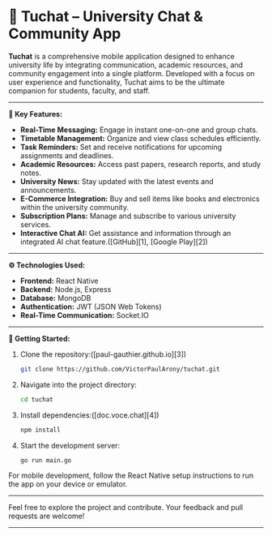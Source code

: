 # 💬 Tuchat – University Chat & Community App

**Tuchat** is a comprehensive mobile application designed to enhance university life by integrating communication, academic resources, and community engagement into a single platform. Developed with a focus on user experience and functionality, Tuchat aims to be the ultimate companion for students, faculty, and staff.

---

**🔧 Key Features:**

* **Real-Time Messaging:** Engage in instant one-on-one and group chats.
* **Timetable Management:** Organize and view class schedules efficiently.
* **Task Reminders:** Set and receive notifications for upcoming assignments and deadlines.
* **Academic Resources:** Access past papers, research reports, and study notes.
* **University News:** Stay updated with the latest events and announcements.
* **E-Commerce Integration:** Buy and sell items like books and electronics within the university community.
* **Subscription Plans:** Manage and subscribe to various university services.
* **Interactive Chat AI:** Get assistance and information through an integrated AI chat feature.([GitHub][1], [Google Play][2])

---

**⚙️ Technologies Used:**

* **Frontend:** React Native
* **Backend:** Node.js, Express
* **Database:** MongoDB
* **Authentication:** JWT (JSON Web Tokens)
* **Real-Time Communication:** Socket.IO

---

**🚀 Getting Started:**

1. Clone the repository:([paul-gauthier.github.io][3])

   ```bash
   git clone https://github.com/VictorPaulArony/tuchat.git
   ```

2. Navigate into the project directory:

   ```bash
   cd tuchat
   ```

3. Install dependencies:([doc.voce.chat][4])

   ```bash
   npm install
   ```

4. Start the development server:

   ```bash
   go run main.go
   ```

For mobile development, follow the React Native setup instructions to run the app on your device or emulator.

---

Feel free to explore the project and contribute. Your feedback and pull requests are welcome!

---

